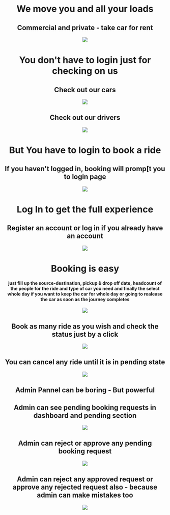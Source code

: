 <h1 align='Center'> We move you and all your loads </h1>
<h2 align='Center'> Commercial and private - take car for rent </h2>
<p align="center">
  <img src="https://drive.google.com/uc?export=view&id=1SRI3TU3yHTtUOA3IOP2cFG-hfAYNAMqB">
</p>
<h1 align='Center'> You don't have to login just for checking on us </h1>
<h2 align='Center'> Check out our cars </h2>
<p align="center">
  <img src="https://drive.google.com/uc?export=view&id=10A3sBn231Pa02UY0K9s1IJMJQ-A7VScj">
</p>
<h2 align='Center'> Check out our drivers </h2>
<p align="center">
  <img src="https://drive.google.com/uc?export=view&id=1MNeMN34uN0Ka2oyyTjC7fa_YUdrYPDZx">
</p>
<h1 align='Center'> But You have to login to book a ride </h1>
<h2 align='Center'> If you haven't logged in, booking will promp[t you to login page </h2>
<p align="center">
  <img src="https://drive.google.com/uc?export=view&id=11I4iWZJiimffIN5vwABc9P1C1L4NRPIO">
</p>

<h1 align='Center'> Log In to get the full experience </h1>
<h2 align='Center'> Register an account or log in if you already have an account </h2>
<p align="center">
  <img src="https://drive.google.com/uc?export=view&id=1Yj8hs7BnRYdJIQy5PCbCHmk6omVU7Fkf">
</p>
<h1 align='Center'> Booking is easy </h1>
<h4 align='Center'> just fill up the source-destination, pickup & drop off date, headcount of the people for the ride and type of car you need and finally the select whole day if you want to keep the car for whole day or going to realease the car as soon as the journey completes</h4>
<p align="center">
  <img src="https://drive.google.com/uc?export=view&id=1D6UI8LvSTWv-ZTEubowKWhuQbKUUO6xW">
</p>
<h2 align='Center'> Book as many ride as you wish and check the status just by a click </h2>
<p align="center">
  <img src="https://drive.google.com/uc?export=view&id=1zJL-b2LuGYu8KtPi8SaIUj04Nbe3oi34">
</p>
<h2 align='Center'> You can cancel any ride until it is in pending state </h2>
<p align="center">
  <img src="https://drive.google.com/uc?export=view&id=1hXa2yAurUqy1BlxTQihhGWdFchhvp5MI">
</p>

<h2 align='Center'> Admin Pannel can be boring - But powerful </h2>
<h2 align='Center'> Admin can see pending booking requests in dashboard and pending section </h2>
<p align="center">
  <img src="https://drive.google.com/uc?export=view&id=1GIcU5KnKljGGTuaGl1wjB_W8g6tDuYQ-">
</p>
<h2 align='Center'> Admin can reject or approve any pending booking request </h2>
<p align="center">
  <img src="https://drive.google.com/uc?export=view&id=12BhlyagVuVfacXbsdasNrKEyOgMrOY3F">
</p>
<h2 align='Center'> Admin can reject any approved request or approve any rejected request also - because admin can make mistakes too</h2>
<p align="center">
  <img src="https://drive.google.com/uc?export=view&id=1NgDZtMcXubloRZKlwmrUQArwYMi9ZBUu">
</p>
